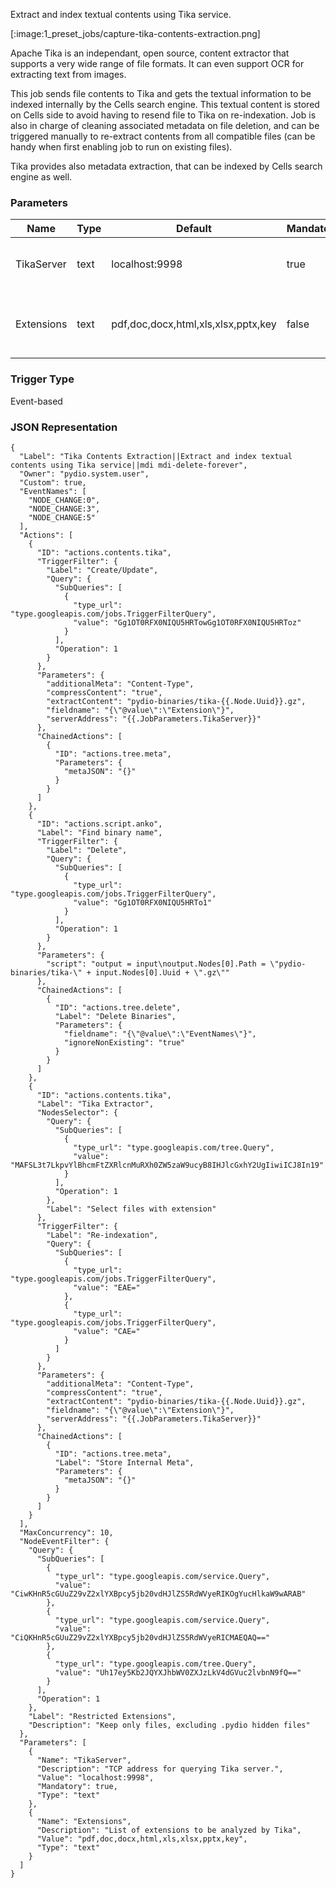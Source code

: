 
Extract and index textual contents using Tika service.

[:image:1_preset_jobs/capture-tika-contents-extraction.png]

Apache Tika is an independant, open source, content extractor that supports a very wide range of file formats. It can
even support OCR for extracting text from images. 

This job sends file contents to Tika and gets the textual information to be indexed internally by the Cells search engine. 
This textual content is stored on Cells side to avoid having to resend file to Tika on re-indexation. Job is also in charge 
of cleaning associated metadata on file deletion, and can be triggered manually to re-extract contents from all compatible files (can be handy when first enabling job to run on existing files).

Tika provides also metadata extraction, that can be indexed by Cells search engine as well.

### Parameters

|Name|Type|Default|Mandatory|Description|
|----|----|-------|---------|-----------|
|TikaServer|text|localhost:9998|true|TCP address for querying Tika server.|
|Extensions|text|pdf,doc,docx,html,xls,xlsx,pptx,key|false|List of extensions to be analyzed by Tika|



### Trigger Type
Event-based

### JSON Representation

```
{
  "Label": "Tika Contents Extraction||Extract and index textual contents using Tika service||mdi mdi-delete-forever",
  "Owner": "pydio.system.user",
  "Custom": true,
  "EventNames": [
    "NODE_CHANGE:0",
    "NODE_CHANGE:3",
    "NODE_CHANGE:5"
  ],
  "Actions": [
    {
      "ID": "actions.contents.tika",
      "TriggerFilter": {
        "Label": "Create/Update",
        "Query": {
          "SubQueries": [
            {
              "type_url": "type.googleapis.com/jobs.TriggerFilterQuery",
              "value": "Gg1OT0RFX0NIQU5HRTowGg1OT0RFX0NIQU5HRToz"
            }
          ],
          "Operation": 1
        }
      },
      "Parameters": {
        "additionalMeta": "Content-Type",
        "compressContent": "true",
        "extractContent": "pydio-binaries/tika-{{.Node.Uuid}}.gz",
        "fieldname": "{\"@value\":\"Extension\"}",
        "serverAddress": "{{.JobParameters.TikaServer}}"
      },
      "ChainedActions": [
        {
          "ID": "actions.tree.meta",
          "Parameters": {
            "metaJSON": "{}"
          }
        }
      ]
    },
    {
      "ID": "actions.script.anko",
      "Label": "Find binary name",
      "TriggerFilter": {
        "Label": "Delete",
        "Query": {
          "SubQueries": [
            {
              "type_url": "type.googleapis.com/jobs.TriggerFilterQuery",
              "value": "Gg1OT0RFX0NIQU5HRTo1"
            }
          ],
          "Operation": 1
        }
      },
      "Parameters": {
        "script": "output = input\noutput.Nodes[0].Path = \"pydio-binaries/tika-\" + input.Nodes[0].Uuid + \".gz\""
      },
      "ChainedActions": [
        {
          "ID": "actions.tree.delete",
          "Label": "Delete Binaries",
          "Parameters": {
            "fieldname": "{\"@value\":\"EventNames\"}",
            "ignoreNonExisting": "true"
          }
        }
      ]
    },
    {
      "ID": "actions.contents.tika",
      "Label": "Tika Extractor",
      "NodesSelector": {
        "Query": {
          "SubQueries": [
            {
              "type_url": "type.googleapis.com/tree.Query",
              "value": "MAFSL3t7LkpvYlBhcmFtZXRlcnMuRXh0ZW5zaW9ucyB8IHJlcGxhY2UgIiwiICJ8In19"
            }
          ],
          "Operation": 1
        },
        "Label": "Select files with extension"
      },
      "TriggerFilter": {
        "Label": "Re-indexation",
        "Query": {
          "SubQueries": [
            {
              "type_url": "type.googleapis.com/jobs.TriggerFilterQuery",
              "value": "EAE="
            },
            {
              "type_url": "type.googleapis.com/jobs.TriggerFilterQuery",
              "value": "CAE="
            }
          ]
        }
      },
      "Parameters": {
        "additionalMeta": "Content-Type",
        "compressContent": "true",
        "extractContent": "pydio-binaries/tika-{{.Node.Uuid}}.gz",
        "fieldname": "{\"@value\":\"Extension\"}",
        "serverAddress": "{{.JobParameters.TikaServer}}"
      },
      "ChainedActions": [
        {
          "ID": "actions.tree.meta",
          "Label": "Store Internal Meta",
          "Parameters": {
            "metaJSON": "{}"
          }
        }
      ]
    }
  ],
  "MaxConcurrency": 10,
  "NodeEventFilter": {
    "Query": {
      "SubQueries": [
        {
          "type_url": "type.googleapis.com/service.Query",
          "value": "CiwKHnR5cGUuZ29vZ2xlYXBpcy5jb20vdHJlZS5RdWVyeRIKOgYucHlkaW9wARAB"
        },
        {
          "type_url": "type.googleapis.com/service.Query",
          "value": "CiQKHnR5cGUuZ29vZ2xlYXBpcy5jb20vdHJlZS5RdWVyeRICMAEQAQ=="
        },
        {
          "type_url": "type.googleapis.com/tree.Query",
          "value": "Uh17ey5Kb2JQYXJhbWV0ZXJzLkV4dGVuc2lvbnN9fQ=="
        }
      ],
      "Operation": 1
    },
    "Label": "Restricted Extensions",
    "Description": "Keep only files, excluding .pydio hidden files"
  },
  "Parameters": [
    {
      "Name": "TikaServer",
      "Description": "TCP address for querying Tika server.",
      "Value": "localhost:9998",
      "Mandatory": true,
      "Type": "text"
    },
    {
      "Name": "Extensions",
      "Description": "List of extensions to be analyzed by Tika",
      "Value": "pdf,doc,docx,html,xls,xlsx,pptx,key",
      "Type": "text"
    }
  ]
}
```
